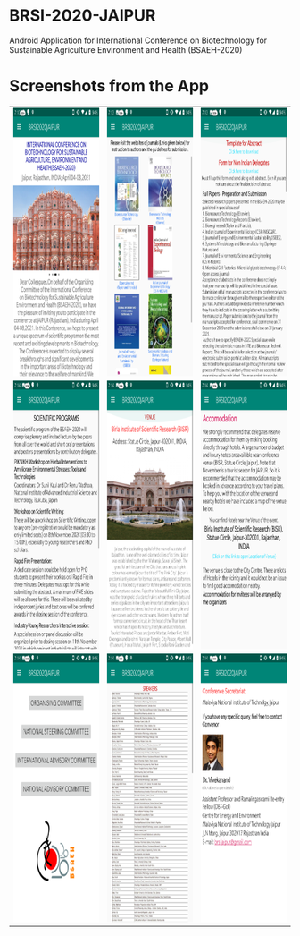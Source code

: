 # BRSI-2020-JAIPUR
Android Application for International Conference on Biotechnology for Sustainable Agriculture Environment and Health (BSAEH-2020) 

# Screenshots from the App

<table>   
  <tr>
    <td><img src="https://github.com/sdas969/BRSI-2020-JAIPUR/raw/master/7.png" width=270 height=480></td>
    <td><img src="https://github.com/sdas969/BRSI-2020-JAIPUR/raw/master/5.png" width=270 height=480></td>
    <td><img src="https://github.com/sdas969/BRSI-2020-JAIPUR/raw/master/1.png" width=270 height=480></td>
  </tr>
  <tr>
    <td><img src="https://github.com/sdas969/BRSI-2020-JAIPUR/raw/master/8.png" width=270 height=480></td>
    <td><img src="https://github.com/sdas969/BRSI-2020-JAIPUR/raw/master/9.png" width=270 height=480></td>
    <td><img src="https://github.com/sdas969/BRSI-2020-JAIPUR/raw/master/4.png" width=270 height=480></td>
  </tr>
  <tr>
    <td><img src="https://github.com/sdas969/BRSI-2020-JAIPUR/raw/master/6.png" width=270 height=480></td>
    <td><img src="https://github.com/sdas969/BRSI-2020-JAIPUR/raw/master/2.png" width=270 height=480></td>
    <td><img src="https://github.com/sdas969/BRSI-2020-JAIPUR/raw/master/3.png" width=270 height=480></td>
  </tr>
 </table>
